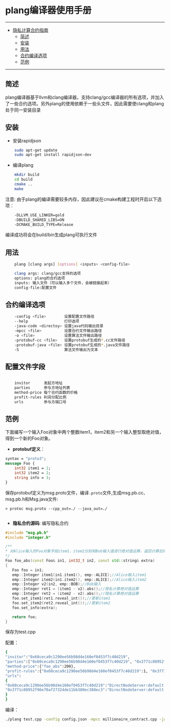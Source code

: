 # plang编译器使用手册
--------
- [隐私计算合约指南](#隐私计算合约指南)
    - [简述](#简述)
    - [安装](#安装)
    - [用法](#用法)
    - [合约编译选项](#合约编译选项)
    - [范例](#范例)

------------------

## 简述
plang编译器基于llvm和clang编译器，支持clang/gcc编译器的所有选项，并加入了一些合约选项。另外plang的使用依赖于一些头文件，因此需要使clang和plang处于同一安装目录

## 安装
* 安装rapidjson


```bash
    sudo apt-get update
    sudo apt-get install rapidjson-dev


```
* 编译plang


```bash 
    mkdir build   
    cd build
    cmake ..
    make


```
注意: 由于plang的编译需要较多内存，因此建议在cmake构建工程时开启以下选项：


```bash 
    -DLLVM_USE_LINKER=gold       
    -DBUILD_SHARED_LIBS=ON       
    -DCMAKE_BUILD_TYPE=Release


```
编译成功将会在build/bin生成plang可执行文件

## 用法


```bash
    plang [clang args] [options] <inputs> <config-file>

    clang args: clang/gcc支持的选项
    options: plang的合约选项
    inputs: 输入文件（可以输入多个文件，会被链接起来）
    config-file:配置文件


```


## 合约编译选项


```bash
    -config <file>        设置配置文件路径
    --help                打印选项
    -java-code <directoy> 设置java代码输出目录
    -mpcc <file>          设置合约文件输出路径
    -o <file>             设置算法文件输出路径
    -protobuf-cc <file>   设置protobuf生成的*.cc文件路径
    -protobuf-java <file> 设置protobuf生成的*.java文件路径
    -S                    算法文件输出为文本


```

## 配置文件字段


```bash

    invitor      发起方地址
    parties      参与方地址列表
    method-price 每个合约函数的价格
    profit-rules 利润分配比例
    urls         参与方端口号


```

## 范例
下面编写一个输入Foo对象中两个整数item1，item2和另一个输入整型取绝对值，得到一个新的Foo对象。

- **protobuf定义**：


```protobuf
syntax = "proto3";
message Foo {
    int32 item1 = 1;
    int32 item2 = 2;
    string info = 3;
}


```
保存protobuf定义为msg.proto文件，编译`.proto`文件,生成msg.pb.cc、msg.pb.h和Msg.java文件:


```shell
> protoc msg.proto --cpp_out=./ --java_out=./


```
- **隐私合约源码**: 
编写隐私合约


```cpp
#include "msg.pb.h"
#include "integer.h"

/** 
* 对Alice输入的Foo对象字段item1，item2分别和Bob输入值进行绝对值运算，返回计算后的Foo对象
*/
Foo foo_abs(const Foo& in1, int32_t in2, const std::string& extra)
{
   Foo foo = in1;
   emp::Integer item1(in1.item1(), emp::ALICE);//Alice输入item1
   emp::Integer item2(in1.item2(), emp::ALICE);//Alice输入item2
   emp::Integer v2(in2, emp::BOB);//Bob输入
   emp::Integer ret1 = (item1 - v2).abs();//隐私计算绝对值运算
   emp::Integer ret2 = (item2 - v2).abs();//隐私计算绝对值运算
   foo.set_item1(ret1.reveal_int());//更新item1
   foo.set_item2(ret2.reveal_int());//更新item2
   foo.set_info(extra);

   return foo;
}


```
保存为test.cpp

配置：


```bash
{
"invitor":"0x60ceca9c1290ee56b98d4e160ef0453f7c40d219",
"parties":["0x60ceca9c1290ee56b98d4e160ef0453f7c40d219", "0x3771c08952f96e70af27324de11bb380ec388ec3"],
"method-price":{"foo_abs":200},
"profit-rules":{"0x60ceca9c1290ee56b98d4e160ef0453f7c40d219":1, "0x3771c08952f96e70af27324de11bb380ec388ec3":2},
"urls":
{
"0x60ceca9c1290ee56b98d4e160ef0453f7c40d219":"DirectNodeServer:default -h 10.10.8.155 -p 10001", 
"0x3771c08952f96e70af27324de11bb380ec388ec3":"DirectNodeServer:default -h 10.10.8.155 -p 10002"
}
}


```
编译：


```bash
./plang test.cpp -config config.json -mpcc millionaire_contract.cpp -java-code ./java -protobuf-cc msg.pb.cc -protobuf-java Msg.java


```

